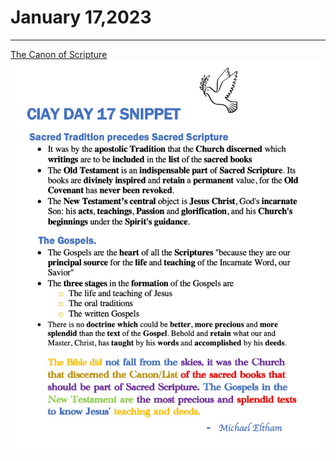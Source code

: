 # January 17,2023
---

[The Canon of Scripture](https://youtu.be/MnACjqii5iw)
![Day 17 Snippet](https://github.com/fernal73/CIAY/blob/main/Day17Snippet.jpg?raw=true)
